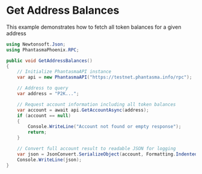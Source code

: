 # Get Address Balances

This example demonstrates how to fetch all token balances for a given address

```csharp
using Newtonsoft.Json;
using PhantasmaPhoenix.RPC;

public void GetAddressBalances()
{
	// Initialize PhantasmaAPI instance
	var api = new PhantasmaAPI("https://testnet.phantasma.info/rpc");

	// Address to query
	var address = "P2K...";

	// Request account information including all token balances
	var account = await api.GetAccountAsync(address);
	if (account == null)
	{
		Console.WriteLine("Account not found or empty response");
		return;
	}

	// Convert full account result to readable JSON for logging
	var json = JsonConvert.SerializeObject(account, Formatting.Indented);
	Console.WriteLine(json);
}
```
